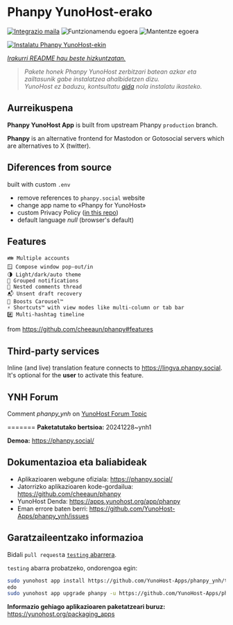 <!--
Ohart ongi: README hau automatikoki sortu da <https://github.com/YunoHost/apps/tree/master/tools/readme_generator>ri esker
EZ editatu eskuz.
-->

# Phanpy YunoHost-erako

[![Integrazio maila](https://apps.yunohost.org/badge/integration/phanpy)](https://ci-apps.yunohost.org/ci/apps/phanpy/)
![Funtzionamendu egoera](https://apps.yunohost.org/badge/state/phanpy)
![Mantentze egoera](https://apps.yunohost.org/badge/maintained/phanpy)

[![Instalatu Phanpy YunoHost-ekin](https://install-app.yunohost.org/install-with-yunohost.svg)](https://install-app.yunohost.org/?app=phanpy)

*[Irakurri README hau beste hizkuntzatan.](./ALL_README.md)*

> *Pakete honek Phanpy YunoHost zerbitzari batean azkar eta zailtasunik gabe instalatzea ahalbidetzen dizu.*  
> *YunoHost ez baduzu, kontsultatu [gida](https://yunohost.org/install) nola instalatu ikasteko.*

## Aurreikuspena

**Phanpy YunoHost App** is built from upstream Phanpy `production` branch.

**Phanpy** is an alternative frontend for Mastodon or Gotosocial servers which are alternatives to X (twitter).


## Diferences from source

built with custom `.env`

* remove references to `phanpy.social` website
* change app name to «Phanpy for YunoHost»
* custom Privacy Policy ([in this repo](https://github.com/YunoHost-Apps/phanpy_ynh/blob/master/PRIVACY.md))
* default language *null* (browser's default)

## Features

    👪 Multiple accounts
    🪟 Compose window pop-out/in
    🌗 Light/dark/auto theme
    🔔 Grouped notifications
    🪺 Nested comments thread
    📬 Unsent draft recovery
    🎠 Boosts Carousel™️
    ⚡ Shortcuts™️ with view modes like multi-column or tab bar
    #️⃣ Multi-hashtag timeline

from <https://github.com/cheeaun/phanpy#features>

## Third-party services

Inline (and live) translation feature connects to <https://lingva.phanpy.social>. It's optional for the **user** to activate this feature.

## YNH Forum

Comment *phanpy_ynh* on [YunoHost Forum Topic](https://forum.yunohost.org/t/phanpy-a-minimalistic-opinionated-fediverse-web-client/32095)




=======
**Paketatutako bertsioa:** 20241228~ynh1


**Demoa:** <https://phanpy.social/>
## Dokumentazioa eta baliabideak

- Aplikazioaren webgune ofiziala: <https://phanpy.social/>
- Jatorrizko aplikazioaren kode-gordailua: <https://github.com/cheeaun/phanpy>
- YunoHost Denda: <https://apps.yunohost.org/app/phanpy>
- Eman errore baten berri: <https://github.com/YunoHost-Apps/phanpy_ynh/issues>

## Garatzaileentzako informazioa

Bidali `pull request`a [`testing` abarrera](https://github.com/YunoHost-Apps/phanpy_ynh/tree/testing).

`testing` abarra probatzeko, ondorengoa egin:

```bash
sudo yunohost app install https://github.com/YunoHost-Apps/phanpy_ynh/tree/testing --debug
edo
sudo yunohost app upgrade phanpy -u https://github.com/YunoHost-Apps/phanpy_ynh/tree/testing --debug
```

**Informazio gehiago aplikazioaren paketatzeari buruz:** <https://yunohost.org/packaging_apps>
